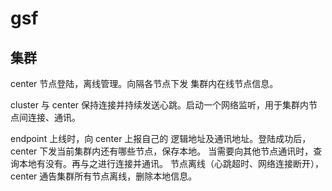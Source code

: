 # gsf

## 集群

center 节点登陆，离线管理。向隔各节点下发 集群内在线节点信息。

cluster 与 center 保持连接并持续发送心跳。启动一个网络监听，用于集群内节点间连接、通讯。

endpoint 上线时，向 center 上报自己的 逻辑地址及通讯地址。登陆成功后，center 下发当前集群内还有哪些节点，保存本地。
当需要向其他节点通讯时，查询本地有没有。再与之进行连接并通讯。
节点离线（心跳超时、网络连接断开），center 通告集群所有节点离线，删除本地信息。